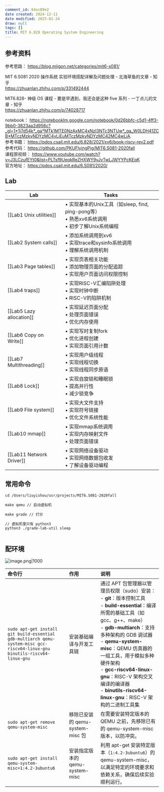 ```yaml
---
comment_id: 64ec89e2
date created: 2024-12-11
date modified: 2025-01-24
draw: null
tags: []
title: MIT 6.828 Operating System Engineering
---
```

## 参考资料

参考思路：
https://blog.miigon.net/categories/mit6-s081/

MIT 6.S081 2020 操作系统 实验环境搭配详解及问题处理 - 北海草鱼的文章 - 知乎  
https://zhuanlan.zhihu.com/p/331492444

MIT6.828- 神级 OS 课程 - 要是早遇到，我还会是这种 five 系列 - 一丁点儿的文章 - 知乎  
https://zhuanlan.zhihu.com/p/74028717

notebook：
https://notebooklm.google.com/notebook/0d26bbfc-c5d1-4ff3-9bb0-3823aa2d956c?_gl=1*1j7d54k*_ga*MTk1MTE0NzAxMC4xNzI3NTc3NTUw*_ga_W0LDH41ZCB*MTczMzkyNDYzMC4yLjEuMTczMzkyNDYzMC42MC4wLjA.  
参考书籍：
https://pdos.csail.mit.edu/6.828/2021/xv6/book-riscv-rev2.pdf  
参考代码：
https://github.com/PKUFlyingPig/MIT6.S081-2020fall  
课程原视频：
https://www.youtube.com/watch?v=J3LCzufEYt0&list=PLTsf9UeqkReZHXWY9yJvTwLJWYYPcKEqK  
官方地址：
https://pdos.csail.mit.edu/6.S081/2020/

## Lab

| Lab                      | Tasks                                                                    |
| ------------------------ | ------------------------------------------------------------------------ |
| [[Lab1 Unix utilities]]  | • 实现基本的Unix工具（如sleep, find, ping-pong等）<br>• 熟悉xv6系统调用<br>• 初步了解Unix系统编程 |
| [[Lab2 System calls]]    | • 添加系统调用到xv6<br>• 实现trace和sysinfo系统调用<br>• 理解系统调用机制                      |
| [[Lab3 Page tables]]     | • 实现页表相关功能<br>• 添加物理页面的分配追踪<br>• 实现用户页面访问权限控制                            |
| [[Lab4 traps]]           | • 实现RISC-V汇编陷阱处理<br>• 实现时钟中断<br>• RISC-V的陷阱机制                            |
| [[Lab5 Lazy allocation]] | • 实现延迟页面分配<br>• 处理页面错误<br>• 优化内存使用                                       |
| [[Lab6 Copy on Write]]   | • 实现写时复制fork<br>• 优化进程创建<br>• 实现页面引用计数                                   |
| [[Lab7 Multithreading]]  | • 实现用户级线程<br>• 实现线程切换<br>• 实现线程同步原语                                      |
| [[Lab8 Lock]]            | • 实现自旋锁和睡眠锁<br>• 提高并行性<br>• 减少锁竞争                                        |
| [[Lab9 File system]]     | • 实现大文件支持<br>• 实现符号链接<br>• 优化文件系统性能                                      |
| [[Lab10 mmap]]           | • 实现mmap系统调用<br>• 实现内存映射文件<br>• 处理页面错误                                   |
| [[Lab11 Network Driver]] | • 实现网络设备驱动<br>• 实现网络数据包收发<br>• 了解设备驱动编程                                  |

## 常用命令

```shell
cd /Users/liuyishou/usr/projects/MIT6.S081-2020fall

make qemu // 启动虚拟机

make grade // 打分

// 虚拟机里只有 python3
python3 ./grade-lab-util sleep


```

## 配环境

![image.png|1000](https://imagehosting4picgo.oss-cn-beijing.aliyuncs.com/imagehosting/fix-dir%2Fpicgo%2Fpicgo-clipboard-images%2F2024%2F12%2F11%2F20-16-18-49f660603551ec40cb3d2de84564db4c-202412112016393-088440.png)

| 命令行                                                                                                                        | 作用                        | 说明                                                                                                                                                                                                                                                                                                |
|:------------------------------------------------------------------------------------------------------------------------- |:------------------------ |:------------------------------------------------------------------------------------------------------------------------------------------------------------------------------------------------------------------------------------------------------------------------------------------------ |
| `sudo apt-get install git build-essential gdb-multiarch qemu-system-misc gcc-riscv64-linux-gnu binutils-riscv64-linux-gnu` | 安装基础编译与开发工具链              | 通过 APT 包管理器以管理员权限（sudo）安装：<br>- **git**：版本控制工具<br>- **build-essential**：编译所需的基础工具（如 gcc、g++、make）<br>- **gdb-multiarch**：支持多种架构的 GDB 调试器<br>- **qemu-system-misc**：QEMU 仿真器的一组工具，用于模拟多种硬件架构<br>- **gcc-riscv64-linux-gnu**：RISC-V 架构交叉编译的编译器<br>- **binutils-riscv64-linux-gnu**：RISC-V 架构的二进制工具集 |
| `sudo apt-get remove qemu-system-misc`                                                                                     | 移除已安装的 qemu-system-misc 包 | 在需要安装特定版本的 QEMU 之前，先移除已有的 qemu-system-misc 版本，以防冲突。|
| `sudo apt-get install qemu-system-misc=1:4.2-3ubuntu6`                                                                     | 安装指定版本的 qemu-system-misc  | 利用 apt-get 安装特定版本（`1:4.2-3ubuntu6`）的 qemu-system-misc，以满足特定的环境要求和依赖关系，确保后续实验顺利运行。|
